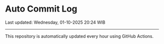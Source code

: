 # Auto Commit Log

Last updated: Wednesday, 01-10-2025 20:24 WIB

---

This repository is automatically updated every hour using GitHub Actions.
